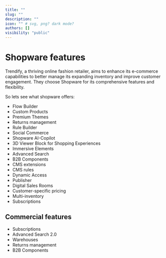 ```yaml
---
title: ""
slug: ""
description: ""
icon: "" # svg, png? dark mode?
authors: []
visibility: "public"
---
```


# Shopware features

Trendify, a thriving online fashion retailer, aims to enhance its e-commerce capabilities to better manage its expanding inventory and improve customer engagement. They choose Shopware for its comprehensive features and flexibility.

So lets see what shopware offers:

- Flow Builder
- Custom Products
- Premium Themes
- Returns management
- Rule Builder
- Social Commerce
- Shopware AI-Copilot
- 3D Viewer Block for Shopping Experiences
- Immersive Elements
- Advanced Search
- B2B Components
- CMS extensions
- CMS rules
- Dynamic Access
- Publisher 
- Digital Sales Rooms
- Customer-specific pricing
- Multi-inventory
- Subscriptions

## Commercial features

- Subscriptions
- Advanced Search 2.0
- Warehouses
- Returns management
- B2B Components